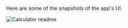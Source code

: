 Here are some of the snapshots of the app's UI.

![Calculator readme](https://user-images.githubusercontent.com/131458288/233834995-e772cf8a-8f75-46e6-8d58-28151310d151.png)
